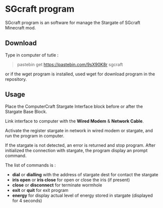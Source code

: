 # SGcraft program
SGcraft program is an software for manage the Stargate of SGcraft Minecraft mod.

## Download
Type in computer of tutle :
> pastebin get https://pastebin.com/9sX90K8r sgcraft

or if the wget program is installed, used wget for download program in the repository.

## Usage
Place the ComputerCraft Stargate Interface block before or after the Stargate Base Block.

Link interface to computer with the **Wired Modem** & **Network Cable**.

Activate the register stargate in network in wired modem or stargate, and run the program in computer.

If the stargate is not detected, an error is returned and stop program.
After initialized the connection with stargate, the program display an prompt command.

The list of commands is :
* **dial** or **dialling** with the address of stargate dest for contact the stargate
* **iris open** or **iris close** for open or close the iris (if present)
* **close** or **disconnect** for terminate wormhole
* **exit** or **quit** for exit program
* **energy** for display actual level of energy stored in stargate (displayed for 4 seconds)

